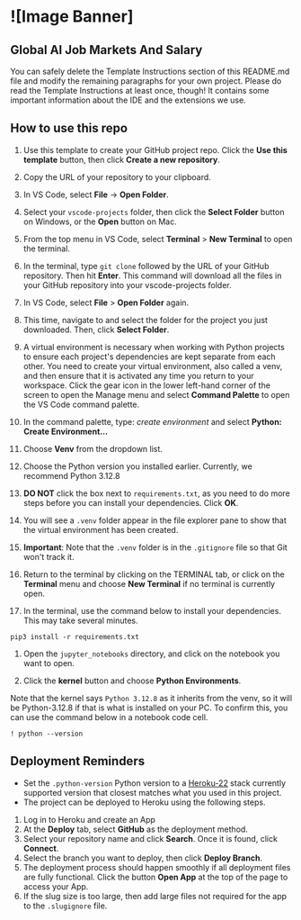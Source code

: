 # ![Image Banner]

## Global AI Job Markets And Salary 













You can safely delete the Template Instructions section of this README.md file and modify the remaining paragraphs for your own project. Please do read the Template Instructions at least once, though! It contains some important information about the IDE and the extensions we use.

## How to use this repo

1. Use this template to create your GitHub project repo. Click the **Use this template** button, then click **Create a new repository**.

1. Copy the URL of your repository to your clipboard.

1. In VS Code, select **File** -> **Open Folder**.

1. Select your `vscode-projects` folder, then click the **Select Folder** button on Windows, or the **Open** button on Mac.

1. From the top menu in VS Code, select **Terminal** > **New Terminal** to open the terminal.

1. In the terminal, type `git clone` followed by the URL of your GitHub repository. Then hit **Enter**. This command will download all the files in your GitHub repository into your vscode-projects folder.

1. In VS Code, select **File** > **Open Folder** again.

1. This time, navigate to and select the folder for the project you just downloaded. Then, click **Select Folder**.

1. A virtual environment is necessary when working with Python projects to ensure each project's dependencies are kept separate from each other. You need to create your virtual environment, also called a venv, and then ensure that it is activated any time you return to your workspace.
Click the gear icon in the lower left-hand corner of the screen to open the Manage menu and select **Command Palette** to open the VS Code command palette.

1. In the command palette, type: *create environment* and select **Python: Create Environment…**

1. Choose **Venv** from the dropdown list.

1. Choose the Python version you installed earlier. Currently, we recommend Python 3.12.8

1. **DO NOT** click the box next to `requirements.txt`, as you need to do more steps before you can install your dependencies. Click **OK**.

1. You will see a `.venv` folder appear in the file explorer pane to show that the virtual environment has been created.

1. **Important**: Note that the `.venv` folder is in the `.gitignore` file so that Git won't track it.

1. Return to the terminal by clicking on the TERMINAL tab, or click on the **Terminal** menu and choose **New Terminal** if no terminal is currently open.

1. In the terminal, use the command below to install your dependencies. This may take several minutes.

 ```console
 pip3 install -r requirements.txt
 ```

1. Open the `jupyter_notebooks` directory, and click on the notebook you want to open.

1. Click the **kernel** button and choose **Python Environments**.

Note that the kernel says `Python 3.12.8` as it inherits from the venv, so it will be Python-3.12.8 if that is what is installed on your PC. To confirm this, you can use the command below in a notebook code cell.

```console
! python --version
```

## Deployment Reminders

* Set the `.python-version` Python version to a [Heroku-22](https://devcenter.heroku.com/articles/python-support#supported-runtimes) stack currently supported version that closest matches what you used in this project.
* The project can be deployed to Heroku using the following steps.

1. Log in to Heroku and create an App
2. At the **Deploy** tab, select **GitHub** as the deployment method.
3. Select your repository name and click **Search**. Once it is found, click **Connect**.
4. Select the branch you want to deploy, then click **Deploy Branch**.
5. The deployment process should happen smoothly if all deployment files are fully functional. Click the button **Open App** at the top of the page to access your App.
6. If the slug size is too large, then add large files not required for the app to the `.slugignore` file.
